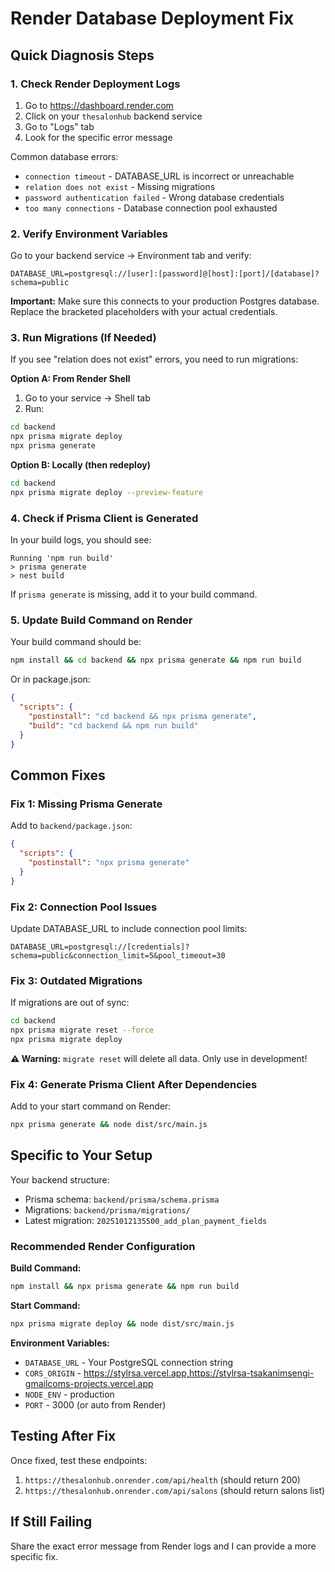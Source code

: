 # Render Database Deployment Fix

## Quick Diagnosis Steps

### 1. Check Render Deployment Logs

1. Go to https://dashboard.render.com
2. Click on your `thesalonhub` backend service
3. Go to "Logs" tab
4. Look for the specific error message

Common database errors:
- `connection timeout` - DATABASE_URL is incorrect or unreachable
- `relation does not exist` - Missing migrations
- `password authentication failed` - Wrong database credentials
- `too many connections` - Database connection pool exhausted

### 2. Verify Environment Variables

Go to your backend service → Environment tab and verify:

```
DATABASE_URL=postgresql://[user]:[password]@[host]:[port]/[database]?schema=public
```

**Important:** Make sure this connects to your production Postgres database. Replace the bracketed placeholders with your actual credentials.

### 3. Run Migrations (If Needed)

If you see "relation does not exist" errors, you need to run migrations:

**Option A: From Render Shell**
1. Go to your service → Shell tab
2. Run:
```bash
cd backend
npx prisma migrate deploy
npx prisma generate
```

**Option B: Locally (then redeploy)**
```bash
cd backend
npx prisma migrate deploy --preview-feature
```

### 4. Check if Prisma Client is Generated

In your build logs, you should see:
```
Running 'npm run build'
> prisma generate
> nest build
```

If `prisma generate` is missing, add it to your build command.

### 5. Update Build Command on Render

Your build command should be:
```bash
npm install && cd backend && npx prisma generate && npm run build
```

Or in package.json:
```json
{
  "scripts": {
    "postinstall": "cd backend && npx prisma generate",
    "build": "cd backend && npm run build"
  }
}
```

## Common Fixes

### Fix 1: Missing Prisma Generate

Add to `backend/package.json`:
```json
{
  "scripts": {
    "postinstall": "npx prisma generate"
  }
}
```

### Fix 2: Connection Pool Issues

Update DATABASE_URL to include connection pool limits:
```
DATABASE_URL=postgresql://[credentials]?schema=public&connection_limit=5&pool_timeout=30
```

### Fix 3: Outdated Migrations

If migrations are out of sync:
```bash
cd backend
npx prisma migrate reset --force
npx prisma migrate deploy
```

**⚠️ Warning:** `migrate reset` will delete all data. Only use in development!

### Fix 4: Generate Prisma Client After Dependencies

Add to your start command on Render:
```bash
npx prisma generate && node dist/src/main.js
```

## Specific to Your Setup

Your backend structure:
- Prisma schema: `backend/prisma/schema.prisma`
- Migrations: `backend/prisma/migrations/`
- Latest migration: `20251012135500_add_plan_payment_fields`

### Recommended Render Configuration

**Build Command:**
```bash
npm install && npx prisma generate && npm run build
```

**Start Command:**
```bash
npx prisma migrate deploy && node dist/src/main.js
```

**Environment Variables:**
- `DATABASE_URL` - Your PostgreSQL connection string
- `CORS_ORIGIN` - https://stylrsa.vercel.app,https://stylrsa-tsakanimsengi-gmailcoms-projects.vercel.app
- `NODE_ENV` - production
- `PORT` - 3000 (or auto from Render)

## Testing After Fix

Once fixed, test these endpoints:
1. `https://thesalonhub.onrender.com/api/health` (should return 200)
2. `https://thesalonhub.onrender.com/api/salons` (should return salons list)

## If Still Failing

Share the exact error message from Render logs and I can provide a more specific fix.
